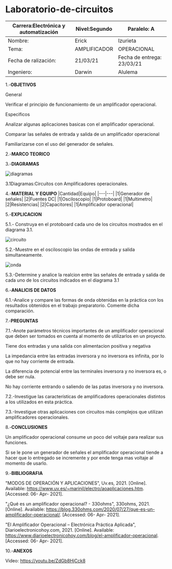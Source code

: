 # Laboratorio-de-circuitos
|Carrera:Electrónica y automatización|Nivel:Segundo|Paralelo: A|
|---|---|---|
|Nombre:|Erick| Izurieta|
|Tema:|AMPLIFICADOR | OPERACIONAL |
|Fecha de ralización:| 21/03/21|Fecha de entrega: 23/03/21|
|Ingeniero:| Darwin|Alulema |

1.-**OBJETIVOS**

General

Verificar el principio de funcionamiento de un amplificador operacional.

Especificos

Analizar algunas aplicaciones basicas con el amplificador operacional.

Comparar las señales de entrada y salida de un amplificador operacional

Familiarizarse con el uso del generador de señales.

2.-**MARCO TEORICO**

3.-**DIAGRAMAS**

![diagramas](https://user-images.githubusercontent.com/75336529/113633712-08332480-9633-11eb-9c72-544b639dae0e.png)

3.1Diagramas:Circuitos con Amplificadores operacionales.

4.-**MATERIAL Y EQUIPO**
|Cantidad|Equipo|
|---|---|
|1|Generador de señales|
|2|Fuentes DC|
|1|Osciloscopio|
|1|Protoboard|
|1|Multimetro|
|2|Resistencias|
|2|Capacitores|
|1|Amplificador operacional|

5.-**EXPLICACION**

5.1.- Construya en el protoboard cada uno de los circuitos mostrados en el diagrama 3.1.

![circuito](https://user-images.githubusercontent.com/75336529/113635431-3d8d4180-9636-11eb-9101-14f49030c1df.png)

5.2.-Muestre en el osciloscopio las ondas de entrada y salida simultaneamente.

![onda ](https://user-images.githubusercontent.com/75336529/113635428-3bc37e00-9636-11eb-9b57-aa3fa146ea45.png)

5.3.-Determine y analice la realcion entre las señales de entrada y salida de cada uno de los circuitos indicados en el diagrama 3.1

6.-**ANALICIS DE DATOS**

6.1.-Analice y compare las formas de onda obtenidas en la práctica con los resultados obtenidos en el trabajo preparatorio. Comente dicha comparación.

7.-**PREGUNTAS**

7.1.-Anote parámetros técnicos importantes de un amplificador operacional que deben ser tomados en cuenta al momento de utilizarlos en un proyecto.

Tiene dos entradas y una salida con alimentacion positiva y negativa

La impedancia entre las entradas inversora y no inversora es infinita, por lo que no hay corriente de entrada.

La diferencia de potencial entre las terminales inversora y no inversora es, o debe ser nula.

No hay corriente entrando o saliendo de las patas inversora y no inversora.

7.2.-Investigue las características de amplificadores operacionales distintos a los utilizados en esta práctica.

7.3.-Investigue otras aplicaciones con circuitos más complejos que utilizan amplificadores operacionales.

8.-**CONCLUSIONES**

Un amplificador operacional consume un poco del voltaje para realizar sus funciones.

Si se le pone un generador de señales el amplificador operacional tiende a hacer que lo entregado se incremente y por ende tenga mas voltaje al momento de usarlo.

9.-**BIBLIOGRAFIA**

"MODOS DE OPERACIÓN Y APLICACIONES", Uv.es, 2021. [Online]. Available: https://www.uv.es/~marinjl/electro/aoaplicaciones.htm. [Accessed: 06- Apr- 2021].

"¿Qué es un amplificador operacional? - 330ohms", 330ohms, 2021. [Online]. Available: https://blog.330ohms.com/2020/07/27/que-es-un-amplificador-operacional/. [Accessed: 06- Apr- 2021].

"El Amplificador Operacional – Electrónica Práctica Aplicada", Diarioelectronicohoy.com, 2021. [Online]. Available: https://www.diarioelectronicohoy.com/blog/el-amplificador-operacional. [Accessed: 06- Apr- 2021].

10.-**ANEXOS**

Video: https://youtu.be/ZdGb8HjCck8
